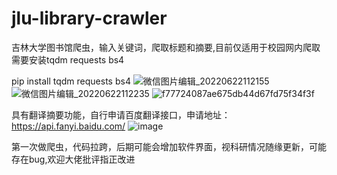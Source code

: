 # jlu-library-crawler
吉林大学图书馆爬虫，输入关键词，爬取标题和摘要,目前仅适用于校园网内爬取
需要安装tqdm requests bs4

pip install tqdm requests bs4
![微信图片编辑_20220622112155](https://user-images.githubusercontent.com/91374662/174936731-b09d74f8-8ca6-417f-9e9e-da723156afe7.jpg)
![微信图片编辑_20220622112235](https://user-images.githubusercontent.com/91374662/174936757-d1d73dbd-52e6-4c99-bbcd-dc1105466f12.jpg)
![f77724087ae675db44d67fd75f34f3f](https://user-images.githubusercontent.com/91374662/174936763-05dd6755-f840-4665-98fa-7d3434812bf6.png)

具有翻译摘要功能，自行申请百度翻译接口，申请地址：https://api.fanyi.baidu.com/
![image](https://user-images.githubusercontent.com/91374662/174935234-17ad91a0-0485-4847-83fa-8075a74ac9be.png)



第一次做爬虫，代码拉跨，后期可能会增加软件界面，视科研情况随缘更新，可能存在bug,欢迎大佬批评指正改进
